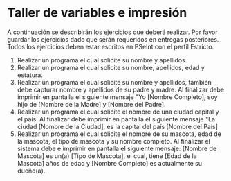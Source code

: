 # Taller de variables e impresión
A continuación se describirán los ejercicios que deberá realizar. Por favor guardar los ejercicios dado que serán requeridos en entregas posteriores. Todos los ejercicios deben estar escritos en PSeInt con el perfil Estricto.

1. Realizar un programa el cual solicite su nombre y apellidos.
2. Realizar un programa el cual solicite su nombre, apellidos, edad y estatura.
3. Realizar un programa el cual solicite su nombre y apellidos, también debe capturar nombre y apellidos de su padre y madre. Al finalizar debe imprimir en pantalla el siguiente mensaje "Yo [Nombre Completo], soy hijo de [Nombre de la Madre] y [Nombre del Padre].
4. Realizar un programa el cual solicite el nombre de una ciudad capital y el país. Al finalizar debe imprimir en pantalla el siguiente mensaje "La ciudad [Nombre de la Ciudad], es la capital del país [Nombre del País]
5. Realizar un programa el cual solicite el nombre de su mascota, edad de la mascota, el tipo de mascota y su nombre completo. Al finalizar el sistema debe e imprimir en pantalla el siguiente mensaje: [Nombre de Mascota] es un(a) [Tipo de Mascota], el cual, tiene [Edad de la Mascota] años de edad y [Nombre Completo] es actualmente su dueño(a).
